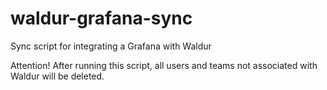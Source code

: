 # waldur-grafana-sync

Sync script for integrating a Grafana with Waldur


Attention! After running this script, all users and teams not associated with Waldur will be deleted.

